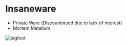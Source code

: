 # Insaneware
+ Private Ware (Discountinued due to lack of interest)
+ Mortem Metallum

![bigfoot](https://github.com/bobowawahahahbobobwahahawoaowabobwabo/Insaneware/assets/110189904/dd29599b-f226-497f-a0cb-fce6fe0fd6fe)
